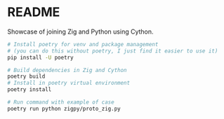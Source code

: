 # README

Showcase of joining Zig and Python using Cython.

```bash
# Install poetry for venv and package management
# (you can do this without poetry, I just find it easier to use it)
pip install -U poetry

# Build dependencies in Zig and Cython
poetry build
# Install in poetry virtual environment
poetry install

# Run command with example of case
poetry run python zigpy/proto_zig.py
```

